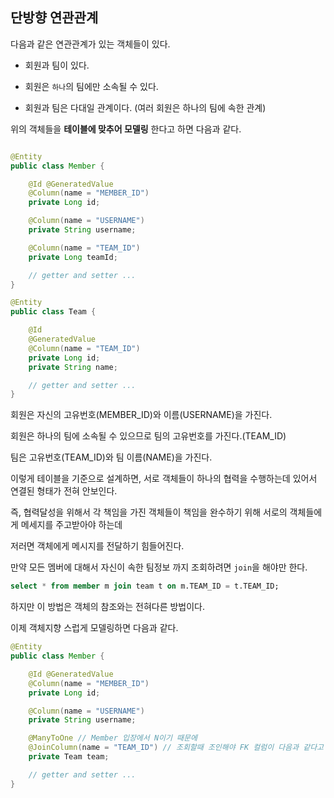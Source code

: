 ## 단방향 연관관계

다음과 같은 연관관계가 있는 객체들이 있다.

- 회원과 팀이 있다.

- 회원은 `하나`의 팀에만 소속될 수 있다.

- 회원과 팀은 다대일 관계이다. (여러 회원은 하나의 팀에 속한 관계)

위의 객체들을 **테이블에 맞추어 모델링** 한다고 하면 다음과 같다.

```java

@Entity
public class Member {

    @Id @GeneratedValue
    @Column(name = "MEMBER_ID")
    private Long id;

    @Column(name = "USERNAME")
    private String username;

    @Column(name = "TEAM_ID")
    private Long teamId;

    // getter and setter ...
}

@Entity
public class Team {

    @Id
    @GeneratedValue
    @Column(name = "TEAM_ID")
    private Long id;
    private String name;

    // getter and setter ...
}

```

회원은 자신의 고유번호(MEMBER_ID)와 이름(USERNAME)을 가진다.

회원은 하나의 팀에 소속될 수 있으므로 팀의 고유번호를 가진다.(TEAM_ID)

팀은 고유번호(TEAM_ID)와 팀 이름(NAME)을 가진다.

이렇게 테이블을 기준으로 설계하면, 서로 객체들이 하나의 협력을 수행하는데 있어서 연결된 형태가 전혀 안보인다.

즉, 협력달성을 위해서 각 책임을 가진 객체들이 책임을 완수하기 위해 서로의 객체들에게 메세지를 주고받아야 하는데

저러면 객체에게 메시지를 전달하기 힘들어진다.

만약 모든 멤버에 대해서 자신이 속한 팀정보 까지 조회하려면 `join`을 해야만 한다.

```sql
select * from member m join team t on m.TEAM_ID = t.TEAM_ID;
```

하지만 이 방법은 객체의 참조와는 전혀다른 방법이다.

이제 객체지향 스럽게 모델링하면 다음과 같다.

```java
@Entity
public class Member {

    @Id @GeneratedValue
    @Column(name = "MEMBER_ID")
    private Long id;

    @Column(name = "USERNAME")
    private String username;

    @ManyToOne // Member 입장에서 N이기 때문에
    @JoinColumn(name = "TEAM_ID") // 조회할때 조인해야 FK 컬럼이 다음과 같다고 명시
    private Team team;

    // getter and setter ...
}
```
